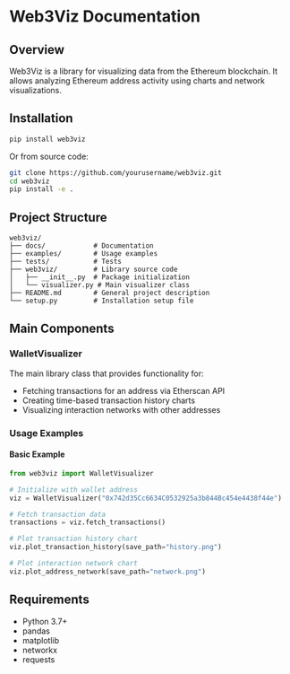 # Web3Viz Documentation

## Overview

Web3Viz is a library for visualizing data from the Ethereum blockchain. It allows analyzing Ethereum address activity using charts and network visualizations.

## Installation

```bash
pip install web3viz
```

Or from source code:

```bash
git clone https://github.com/yourusername/web3viz.git
cd web3viz
pip install -e .
```

## Project Structure

```
web3viz/
├── docs/            # Documentation
├── examples/        # Usage examples
├── tests/           # Tests
├── web3viz/         # Library source code
│   ├── __init__.py  # Package initialization
│   └── visualizer.py # Main visualizer class
├── README.md        # General project description
└── setup.py         # Installation setup file
```

## Main Components

### WalletVisualizer

The main library class that provides functionality for:
- Fetching transactions for an address via Etherscan API
- Creating time-based transaction history charts
- Visualizing interaction networks with other addresses

### Usage Examples

#### Basic Example

```python
from web3viz import WalletVisualizer

# Initialize with wallet address
viz = WalletVisualizer("0x742d35Cc6634C0532925a3b844Bc454e4438f44e")

# Fetch transaction data
transactions = viz.fetch_transactions()

# Plot transaction history chart
viz.plot_transaction_history(save_path="history.png")

# Plot interaction network chart
viz.plot_address_network(save_path="network.png")
```

## Requirements

- Python 3.7+
- pandas
- matplotlib
- networkx
- requests 